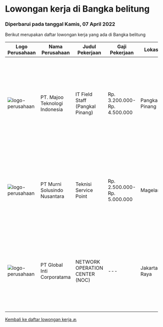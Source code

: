 
  # Lowongan kerja di Bangka belitung

  ### Diperbarui pada tanggal Kamis, 07 April 2022

  Berikut merupakan daftar lowongan kerja yang ada di Bangka belitung

  |Logo Perusahaan | Nama Perusahaan | Judul Pekerjaan | Gaji Pekerjaan | Lokasi | Deskripsi | Tanggal diunggah | Pranala |
  | -------------- | --------------- | --------------- | --------- | --------- | -------------- | ------- | ----------- |
  |![logo-perusahaan](https://image-service-cdn.seek.com.au/2a2c8a948d223cf92abbc34c9b4e6cee325386db/ee4dce1061f3f616224767ad58cb2fc751b8d2dc)|PT. Majoo Teknologi Indonesia|IT Field Staff (Pangkal Pinang)|Rp. 3.200.000-Rp. 4.500.000|Pangkal Pinang|Deskripsi Pekerjaan: Melakukan instalasi beserta pengaturan software dan hardware majoo. Memberikan edukasi (training) kepada staff / manager/ owner...|Rabu, 30 Maret 2022|https://www.jobstreet.co.id/id/job/it-field-staff-pangkal-pinang-3820741?token=0~b1d3929e-8274-45d4-b6b1-3bdbb00bb2aa&sectionRank=1&jobId=jobstreet-id-job-3820741|
|![logo-perusahaan](https://image-service-cdn.seek.com.au/42c86a8b105a4a61207d17e926339b1f85f7baa5/ee4dce1061f3f616224767ad58cb2fc751b8d2dc)|PT Murni Solusindo Nusantara|Teknisi Service Point|Rp. 2.500.000-Rp. 5.000.000|Magelang|DESKRIPSI PEKERJAAN: Melakukan PM (Preventive Maintenance) dan CM (Corrective Maintenance) ke customer sesuai dengan SLA yang sudah ditetapkan....|Selasa, 29 Maret 2022|https://www.jobstreet.co.id/id/job/teknisi-service-point-3836340?token=0~b1d3929e-8274-45d4-b6b1-3bdbb00bb2aa&sectionRank=2&jobId=jobstreet-id-job-3836340|
|![logo-perusahaan](https://image-service-cdn.seek.com.au/3c4d4663233573dadfd47054904af30a6a87e617/ee4dce1061f3f616224767ad58cb2fc751b8d2dc)|PT Global Inti Corporatama|NETWORK OPERATION CENTER (NOC)|---|Jakarta Raya|Responsibilities: Understand and understand well (setup, maintenance and troubleshoot): Opensource RedHat, CentOS, Ubuntu MRTG Server CACTI under...|Selasa, 22 Maret 2022|https://www.jobstreet.co.id/id/job/network-operation-center-noc-3829911?token=0~b1d3929e-8274-45d4-b6b1-3bdbb00bb2aa&sectionRank=3&jobId=jobstreet-id-job-3829911|


  [Kembali ke daftar lowongan kerja 🔙](../README.md#daftar-lowongan-kerja)
  